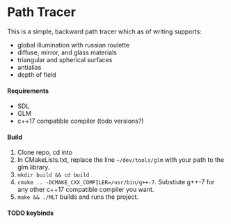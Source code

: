 # Path Tracer
This is a simple, backward path tracer which as of writing supports:
- global illumination with russian roulette
- diffuse, mirror, and glass materials
- triangular and spherical surfaces
- antialias
- depth of field


#### Requirements
- SDL
- GLM
- c++17 compatible compiler
(todo versions?)

#### Build
1. Clone repo, cd into
2. In CMakeLists.txt, replace the line `~/dev/tools/glm` with your path to the glm library.
3. `mkdir build && cd build`
4. `cmake .. -DCMAKE_CXX_COMPILER=/usr/bin/g++-7`. Substiute g++-7 for any other c++17 compatible compiler you want.
5. `make && ./MLT` builds and runs the project.


#### TODO keybinds
